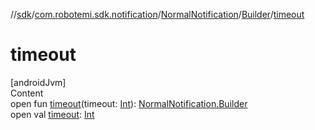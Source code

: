 //[sdk](../../../../index.md)/[com.robotemi.sdk.notification](../../index.md)/[NormalNotification](../index.md)/[Builder](index.md)/[timeout](timeout.md)



# timeout  
[androidJvm]  
Content  
open fun [timeout](timeout.md)(timeout: [Int](https://kotlinlang.org/api/latest/jvm/stdlib/kotlin/-int/index.html)): [NormalNotification.Builder](index.md)  
open val [timeout](timeout.md): [Int](https://kotlinlang.org/api/latest/jvm/stdlib/kotlin/-int/index.html)  




